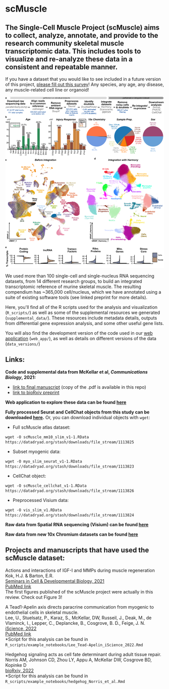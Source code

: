 # scMuscle

## The Single-Cell Muscle Project (scMuscle) aims to collect, analyze, annotate, and provide to the research community skeletal muscle transcriptomic data. This includes tools to visualize and re-analyze these data in a consistent and repeatable manner.

If you have a dataset that you would like to see included in a future version of this project, [please fill out this survey](https://forms.gle/vBE8pk2QSq1apeYN8)! Any species, any age, any disease, any muscle-related cell line or organoid!

![Figure1](./manuscript_figures/Fig1_scMuscle.png)

We used more than 100 single-cell and single-nucleus RNA sequencing datasets, from 14 different research groups, to build an integrated transcriptomic reference of murine skeletal muscle.
The resulting compendium has ~365,000 cell/nucleus, which we have annotated using a suite of existing software tools (see linked preprint for more details).

Here, you'll find all of the R scripts used for the analysis and visualization (`R_scripts/`) as well as some of the supplemental resources we generated (`supplemental_data/`). These resources include metadata details, outputs from differential gene expression analysis, and some other useful gene lists.

You will also find the development version of the code used in our [web application](http://scmuscle.bme.cornell.edu/) (`web_app/`), as well as details on different versions of the data (`data_versions/`)

## Links:
**Code and supplemental data from McKellar et al, *Communications Biology*, 2021:**  
- [link to final manuscript](https://www.nature.com/articles/s42003-021-02810-x) (copy of the .pdf is available in this repo)
- [link to bioRxiv preprint](https://www.biorxiv.org/content/10.1101/2020.12.01.407460v2)

**Web application to explore these data can be found [here](http://scmuscle.bme.cornell.edu/)**

**Fully processed Seurat and CellChat objects from this study can be downloaded [here](https://datadryad.org/stash/dataset/doi:10.5061%2Fdryad.t4b8gtj34).** Or, you can download individual objects with `wget`:
- Full scMuscle atlas dataset:
```
wget -O scMuscle_mm10_slim_v1-1.RData https://datadryad.org/stash/downloads/file_stream/1113825
```
- Subset myogenic data:
```
wget -O myo_slim_seurat_v1-1.RData https://datadryad.org/stash/downloads/file_stream/1113823
```
- CellChat object:
```
wget -O scMuscle_cellchat_v1-1.RData https://datadryad.org/stash/downloads/file_stream/1113826
```
- Preprocessed Visium data:
```
wget -O vis_slim_v1.RData https://datadryad.org/stash/downloads/file_stream/1113824
```


**Raw data from Spatial RNA sequencing (Visium) can be found [here](https://www.ncbi.nlm.nih.gov/geo/query/acc.cgi?acc=GSE161318)**

**Raw data from new 10x Chromium datasets can be found [here](https://www.ncbi.nlm.nih.gov/geo/query/acc.cgi?acc=GSE162172)**

## Projects and manuscripts that have used the scMuscle dataset:
Actions and interactions of IGF-I and MMPs during muscle regeneration  
Kok, H.J. & Barton, E.R.  
[Seminars in Cell & Developmental Biology, 2021](https://www.sciencedirect.com/science/article/pii/S1084952121000914?via%3Dihub)  
[PubMed link](https://pubmed.ncbi.nlm.nih.gov/33962867/)  
The first figures published of the scMuscle project were actually in this review. Check out Figure 3!  

A Tead1-Apelin axis directs paracrine communication from myogenic to endothelial cells in skeletal muscle.    
Lee, U., Stuelsatz, P., Karaz, S., McKellar, DW, Russeil, J., Deak, M., de Vlaminck, I., Lepper, C., Deplancke, B., Cosgrove, B. D., Feige, J. N.  
[iScience, 2022](https://www.sciencedirect.com/science/article/pii/S2589004222008616?via%3Dihub)  
[PubMed link](https://pubmed.ncbi.nlm.nih.gov/35789856/)  
\*Script for this analysis can be found in `R_scripts/example_notebooks/Lee_Tead-Apelin_iScience_2022.Rmd`

Hedgehog signaling acts as cell fate determinant during adult tissue repair.  
Norris AM, Johnson CD, Zhou LY, Appu A, McKellar DW, Cosgrove BD, Kopinke D  
[bioRxiv, 2022](https://www.biorxiv.org/content/10.1101/2022.08.15.504012v1)  
\*Script for this analysis can be found in `R_scripts/example_notebooks/hedgehog_Norris_et_al.Rmd`
